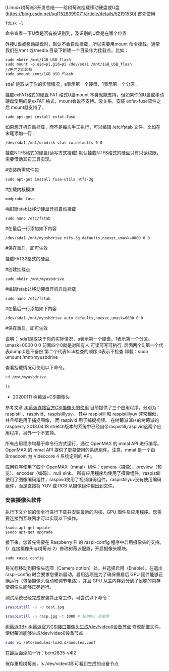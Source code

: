 [Linux+树莓派3开发总结——给树莓派挂载移动硬盘或U盘(https://blog.csdn.net/xqf1528399071/article/details/52191530)
首先使用
```
fdisk -l
```

命令查看一下U盘是否有被识别到，及识别的U盘是在哪个位置



外接U盘或移动硬盘时，默认不会自动挂载，所以需要用mount 命令挂载。通常我们在/mnt 或/media 目录下新建一个目录作为挂载点。比如：
```
sudo mkdir /mnt/1GB_USB_flash
sudo mount -o uid=pi,gid=pi /dev/sda1 /mnt/1GB_USB_flash
//用完之后卸载
sudo umount /mnt/1GB_USB_flash
```
sda1 是取决于你的实际情况，a表示第一个硬盘，1表示第一个分区。

挂载exFAT格式的硬盘
FAT 格式U盘mount 本身就能支持，但如果你的U盘或移动硬盘使用的是exFAT 格式，mount会说不支持。没关系，安装 exfat-fuse软件之后 mount就支持了。
```
sudo apt-get install exfat-fuse
```
如果想开机自动挂载，而不是每次手工执行，可以编辑 /etc/fstab 文件。比如在末尾添加一行：
```
/dev/sda1 /mnt/usbdisk vfat rw,defaults 0 0
```
挂载NTFS格式的硬盘(读写方式挂载)
默认挂载NTFS格式的硬盘只有只读权限，需要借助其它工具实现。

#安装所需软件包
```
sudo apt-get install fuse-utils ntfs-3g
```
#加载内核模块
```
modprobe fuse
```
#编辑fstab让移动硬盘开机自动挂载
```
sudo nano /etc/fstab
```
#在最后一行添加如下内容
```
/dev/sda1 /mnt/myusbdrive ntfs-3g defaults,noexec,umask=0000 0 0
```
#保存重启，即可生效


挂载FAT32格式的硬盘

#创建挂载点
```
sudo mkdir /mnt/myusbdrive
```
#编辑fstab让移动硬盘开机自动挂载
```
sudo nano /etc/fstab
```
#在最后一行添加如下内容
```
/dev/sda1 /mnt/myusbdrive auto defaults,noexec,umask=0000 0 0
```
#保存重启，即可生效


说明：
sda1是取决于你的实际情况，a表示第一个硬盘，1表示第一个分区。
umask=0000 0 0
前面四个0就是对所有人,可读可写可执行,
后面两个0,第一个代表dump,0是不备份
第二个代表fsck检查的顺序,0表示不检查
卸载：sudo umount /mnt/myusbdrive

查看挂载情况可使用以下命令。
```bash
cd /mnt/myusbdrive
 
ls
```




- 20200111
树莓派+CSI摄像头

参考文章 [树莓派连接官方CSI摄像头的使用](https://blog.csdn.net/fhqlongteng/article/details/80433633)
目前提供了三个应用程序，分别为：raspistill、raspivid、raspistillyuv。
其中 raspistill 和 raspistillyuv 非常相似，并且都是用于捕捉图像，
而 raspivid 用于捕捉视频。 
在树莓派3B+的树莓派的 raspberry 2018.04.18 stretch版本的系统中已经自带raspistill,raspivid这两个应用程序，另外一个不支持。

所有应用程序均基于命令行方式运行，通过 OpenMAX 的 mmal API 进行编写。OpenMAX 的 mmal API 提供了更易使用的系统组件。注意，mmal 是一个由 Broadcom 为 Videocore 4 系统定制的 API。 

应用程序使用了四个 OpenMAX（mmal）组件：camera（摄像）、preview（预览）、encoder（编码）、null_sink。
所有应用程序均使用了摄像组件，raspistill 使用了图像编码组件，raspivid使用了视频编码组件，raspistillyuv没有使用编码组件，而是直接将 YUV 或 RGB 从摄像组件输出到文件。 


### 安装摄像头软件
执行下文介绍的命令行进行下载并安装最新的内核，GPU 固件及应用程序。您需要连接到互联网才可以实现以下操作。
```
$sudo apt-get update
$sudo apt-get upgrade
```
接下来，您首先需要在 Raspberry Pi 的 raspi-config 程序中启用摄像头的支持。 
1）连接摄像头与树莓派 
2）修改树莓派配置，开启摄像头模块。
```
sudo raspi-config
```
将光标移动到摄像头选项（Camera option）处，并选择启用（Enable）。在退出 raspi-config 时会要求您重新启动。启用选项是为了确保重启后 GPU 固件能够正确运行（包括摄像头驱动和调节电路），并且 GPU 从主内存划分到了足够的内存使摄像头能够正确运行。 

测试系统已经完成安装并正常工作，可尝试以下命令：
```bash
$raspistill -v -o test.jpg 

$raspistill -o rasp.jpg -t 1000 # 1000ms 后拍照
```


[树莓派3B+ 树莓派官方CSI接口摄像头生成/dev/video0设备节点](https://blog.csdn.net/zz531987464/article/details/83422794)
修改配置文件，使树莓派能够生成/dev/video0设备节点
```bash
sudo vi /etc/modules-load.d/modules.conf
```
在最后面添加一行：bcm2835-v4l2

保存重启树莓派，ls /dev/video0即可看到生成的设备节点

